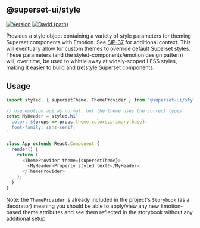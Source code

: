 ## @superset-ui/style

[![Version](https://img.shields.io/npm/v/@superset-ui/style.svg?style=flat)](https://img.shields.io/npm/v/@superset-ui/style.svg?style=flat)
[![David (path)](https://img.shields.io/david/apache-superset/superset-ui.svg?path=packages%2Fsuperset-ui-style&style=flat-square)](https://david-dm.org/apache-superset/superset-ui?path=packages/superset-ui-style)

Provides a style object containing a variety of style parameters for theming Superset components with Emotion. See [SIP-37](https://github.com/apache/incubator-superset/issues/9123) for additional context. This will eventually allow for custom themes to override default Superset styles. These parameters (and the styled-components/emotion design pattern) will, over time, be used to whittle away at widely-scoped LESS styles, making it easier to build and (re)style Superset components.

## Usage

```ts
import styled, { supersetTheme, ThemeProvider } from '@superset-ui/style';

// use emotion api as normal, but the theme uses the correct types
const MyHeader = styled.h1`
  color: ${props => props.theme.colors.primary.base};
  font-family: sans-serif;
`

class App extends React.Component {
  render() {
    return (
      <ThemeProvider theme={supersetTheme}>
        <MyHeader>Properly styled text!</MyHeader>
      </ThemeProvider>
    );
  }
}
```

Note: the `ThemeProvider` is already included in the project's `Storybook` (as a decorator) meaning you should be able to apply/view any new Emotion-based theme attributes and see them reflected in the storybook without any additional setup.